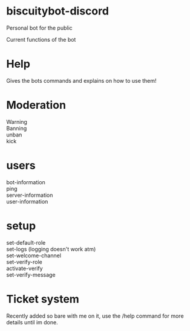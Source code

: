 # biscuitybot-discord
 Personal bot for the public


Current functions of the bot

# Help
Gives the bots commands and explains on how to use them!  

# Moderation
Warning  
Banning  
unban  
kick  

# users
bot-information  
ping  
server-information  
user-information  

# setup
set-default-role  
set-logs (logging doesn't work atm)  
set-welcome-channel  
set-verify-role  
activate-verify  
set-verify-message

# Ticket system
Recently added so bare with me on it, use the /help command for more details until im done.
